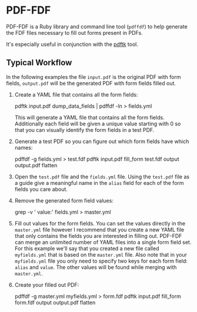 # PDF-FDF

PDF-FDF is a Ruby library and command line tool (`pdffdf`) to help
generate the FDF files necessary to fill out forms present in PDFs.

It's especially useful in conjunction with the [pdftk] tool.

[pdftk]: http://www.pdflabs.com/tools/pdftk-the-pdf-toolkit/

## Typical Workflow

In the following examples the file `input.pdf` is the original PDF
with form fields, `output.pdf` will be the generated PDF with form
fields filled out.

  1. Create a YAML file that contains all the form fields:

        pdftk input.pdf dump_data_fields | pdffdf -ln > fields.yml

     This will generate a YAML file that contains all the form fields.
     Additionally each field will be given a unique value starting
     with 0 so that you can visually identify the form fields in a
     test PDF.

  2. Generate a test PDF so you can figure out which form fields have
     which names:

        pdffdf -g fields.yml > test.fdf
        pdftk input.pdf fill_form test.fdf output output.pdf flatten

  3. Open the `test.pdf` file and the `fields.yml` file.  Using the
     `test.pdf` file as a guide give a meaningful name in the `alias`
     field for each of the form fields you care about.

  4. Remove the generated form field values:

        grep -v ' value:' fields.yml > master.yml

  5. Fill out values for the form fields.  You can set the values
     directly in the `master.yml` file however I recommend that you
     create a new YAML file that only contains the fields you are
     interested in filling out.  PDF-FDF can merge an unlimited number
     of YAML files into a single form field set.  For this example
     we'll say that you created a new file called `myfields.yml` that
     is based on the `master.yml` file.  Also note that in your
     `myfields.yml` file you only need to specify two keys for each
     form field: `alias` and `value`.  The other values will be found
     while merging with `master.yml`.

  6. Create your filled out PDF:

        pdffdf -g master.yml myfields.yml > form.fdf
        pdftk input.pdf fill_form form.fdf output output.pdf flatten
